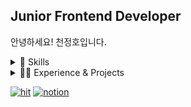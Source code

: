 ## Junior Frontend Developer
안녕하세요! 천정호입니다.

<details>
    <summary>📓 Skills</summary>

#### Frontend

- HTML5, CSS3, Javascript(ES6+), Typescript, Dart
- React.js, Redux(React-redux, React-toolkit), socket.io
- Sass, Styled-Components, framer motion
- Flutter, Next.js

#### Backend

- Java, Node.js
- Spring Boot, Spring Data JPA, Spring Security, Spring Cloud
- express, mongoose, socket.io
- Nginx, Mysql, MongoDB, DynamoDB

#### Infra

- AWS EC2, API Gateway, Lambda, S3
- GCP Compute Engine, Cloud Storage
- docker, docker-compose

</details>
<details>
    <summary>🧑‍💻 Experience & Projects</summary>
  
#### Capston Project
유어 보이스(User Voice)(2019.3)
#### 미식한 고독가
SW마에스트로(2020.6)
[https://github.com/Jungho-Cheon/MSG-app](https://github.com/Jungho-Cheon/MSG-app)
#### [TALKI](https://talki.link) (WIP)
사이드 프로젝트 (2021.1) 
[https://github.com/Jungho-Cheon/chat-app](https://github.com/Jungho-Cheon/chat-app)
<div align="center">

  
</details>

[![hit](https://hits.seeyoufarm.com/api/count/incr/badge.svg?url=https%3A%2F%2Fgithub.com%2FJungho-Cheon&count_bg=%2379C83D&title_bg=%23555555&icon=&icon_color=%23E7E7E7&title=hits&edge_flat=false)](https://hits.seeyoufarm.com)
[![notion](https://img.shields.io/badge/notion-study--blog-yellow?style=flat)](https://www.notion.so/junghothethousand/0cee1f5e751a4db4ab750d481cce223d)

